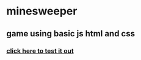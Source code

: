 # minesweeper 
## game using basic js html and css

### [click here to test it out](https://sminesweper.netlify.app/)
